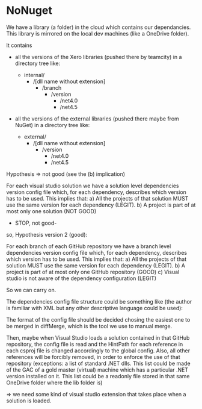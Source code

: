 # NoNuget

We have a library (a folder) in the cloud which contains our dependancies.
This library is mirrored on the local dev machines (like a OneDrive folder).

It contains

- all the versions of the Xero libraries (pushed there by teamcity) in a directory tree like:
  - internal/
    - /[dll name without extension]
      - /branch
        - /version
          - /net4.0
          - /net4.5	

- all the versions of the external libraries (pushed there maybe from NuGet) in a directory tree like:
  - external/
    - /[dll name without extension]
        - /version
          - /net4.0
          - /net4.5	


Hypothesis => not good (see the (b) implication)

For each visual studio solution we have a solution level dependencies version config file which, for each dependency, describes which version has to be used.
This implies that: 
a) All the projects of that solution MUST use the same version for each dependency (LEGIT).
b) A project is part of at most only one solution (NOT GOOD)
- STOP, not good-


so, Hypothesis version 2 (good):

For each branch of each GitHub repository we have a branch level dependencies version config file which, for each dependency, describes which version has to be used.
This implies that: 
a) All the projects of that solution MUST use the same version for each dependency (LEGIT).
b) A project is part of at most only one GitHub repository (GOOD)
c) Visual studio is not aware of the dependency configuration (LEGIT)

So we can carry on.

The dependencies config file structure could be something like (the author is familiar with XML but any other descriptive language could be used):

<dependencies>
  <dependency id="The.Third.Party.Dll.File.Name.dll" type="external" version="3.14" net="net4.0"/>
  <dependency id="The.Xero.Owned.Dll.File.Name.dll" type="internal" branch="master" version="42" net="net4.5"/>
</dependencies>

The format of the config file should be decided chosing the easiest one to be merged in diffMerge, which is the tool we use to manual merge.


Then, maybe when Visual Studio loads a solution contained in that GitHub repository, the config file is read and the HintPath for each reference in each csproj file is changed accordingly to the global config.
Also, all other references will be forcibly removed, in order to enforce the use of that repository (exceptions: a list of standard .NET dlls. This list could be made of the GAC of a gold master (virtual) machine which has a particular .NET version installed on it. This list could be a readonly file stored in that same OneDrive folder where the lib folder is)

=> we need some kind of visual studio extension that takes place when a solution is loaded.
